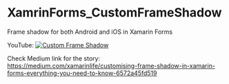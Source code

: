 # XamrinForms_CustomFrameShadow
Frame shadow for both Android and iOS in Xamarin Forms

YouTube:
[![Custom Frame Shadow](https://img.youtube.com/vi/hrf9BHYIM_E/0.jpg)](https://www.youtube.com/watch?v=hrf9BHYIM_E)


Check Medium link for the story:
https://medium.com/xamarinlife/customising-frame-shadow-in-xamarin-forms-everything-you-need-to-know-6572a45fd519
